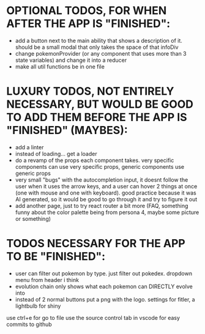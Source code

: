 # OPTIONAL TODOS, FOR WHEN AFTER THE APP IS "FINISHED":

- add a button next to the main ability that shows a description of it. should be a small modal that only takes the space of that infoDiv
- change pokemonProvider (or any component that uses more than 3 state variables) and change it into a reducer
- make all util functions be in one file

# LUXURY TODOS, NOT ENTIRELY NECESSARY, BUT WOULD BE GOOD TO ADD THEM BEFORE THE APP IS "FINISHED" (MAYBES):

- add a linter
- instead of loading... get a loader
- do a revamp of the props each component takes. very specific components can use very specific props, generic components use generic props
- very small "bugs" with the autocompletion input, it doesnt follow the user when it uses the arrow keys, and a user can hover 2 things at once (one with mouse and one with keyboard). good practice because it was AI generated, so it would be good to go through it and try to figure it out
- add another page, just to try react router a bit more (FAQ, something funny about the color palette being from persona 4, maybe some picture or something)

# TODOS NECESSARY FOR THE APP TO BE "FINISHED":

- user can filter out pokemon by type. just filter out pokedex. dropdown menu from header i think
- evolution chain only shows what each pokemon can DIRECTLY evolve into
- instead of 2 normal buttons put a png with the logo. settings for fitler, a lightbulb for shiny

use ctrl+e for go to file
use the source control tab in vscode for easy commits to github
